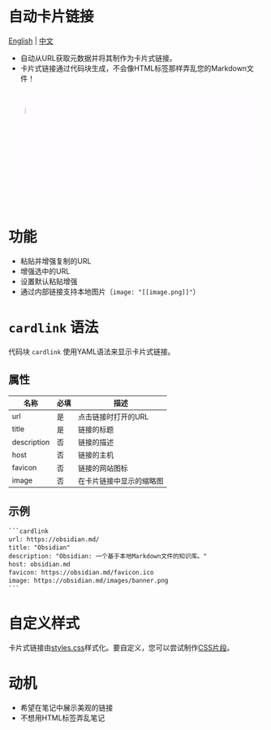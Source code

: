 # 自动卡片链接

[English](README.md) | [中文](README.zh.md)

- 自动从URL获取元数据并将其制作为卡片式链接。
- 卡片式链接通过代码块生成，不会像HTML标签那样弄乱您的Markdown文件！

<p align="center">
    <img src="demo.gif">
</p>

# 功能
- 粘贴并增强复制的URL
- 增强选中的URL
- 设置默认粘贴增强
- 通过内部链接支持本地图片（`image: "[[image.png]]"`）


# `cardlink` 语法
代码块 `cardlink` 使用YAML语法来显示卡片式链接。


## 属性
|名称|必填|描述|
|---|---|---|
|url|是|点击链接时打开的URL|
|title|是|链接的标题|
|description|否|链接的描述|
|host|否|链接的主机|
|favicon|否|链接的网站图标|
|image|否|在卡片链接中显示的缩略图|


## 示例

```
​```cardlink
url: https://obsidian.md/
title: "Obsidian"
description: "Obsidian: 一个基于本地Markdown文件的知识库。"
host: obsidian.md
favicon: https://obsidian.md/favicon.ico
image: https://obsidian.md/images/banner.png
​```
```

# 自定义样式
卡片式链接由[styles.css](./styles.css)样式化。要自定义，您可以尝试制作[CSS片段](https://help.obsidian.md/How+to/Add+custom+styles#Use+Themes+and+or+CSS+snippets)。

# 动机
- 希望在笔记中展示美观的链接
- 不想用HTML标签弄乱笔记